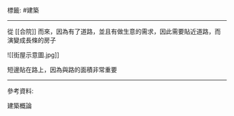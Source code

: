 標籤: #建築 

---

從 [[合院]] 而來，因為有了道路，並且有做生意的需求，因此需要貼近道路，而演變成長條的房子

![[街屋示意圖.jpg]]

短邊貼在路上，因為與路的面積非常重要

---

參考資料:

建築概論